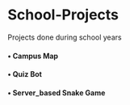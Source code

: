 # School-Projects
Projects done during school years

#### • Campus Map
#### • Quiz Bot
#### • Server_based Snake Game

